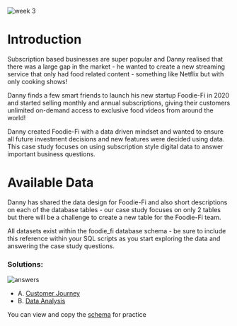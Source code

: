 ![week 3](https://github.com/olubadero/Danny_Mas_8-week_SQL_Challenge/assets/111298078/4b99c34a-b389-4bf6-8e11-f55d6a7d6bb7)

# Introduction
Subscription based businesses are super popular and Danny realised that there was a large gap in the market - he wanted to create a new streaming service that only had food related content - something like Netflix but with only cooking shows!

Danny finds a few smart friends to launch his new startup Foodie-Fi in 2020 and started selling monthly and annual subscriptions, giving their customers unlimited on-demand access to exclusive food videos from around the world!

Danny created Foodie-Fi with a data driven mindset and wanted to ensure all future investment decisions and new features were decided using data. This case study focuses on using subscription style digital data to answer important business questions.

# Available Data
Danny has shared the data design for Foodie-Fi and also short descriptions on each of the database tables - our case study focuses on only 2 tables but there will be a challenge to create a new table for the Foodie-Fi team.

All datasets exist within the foodie_fi database schema - be sure to include this reference within your SQL scripts as you start exploring the data and answering the case study questions.

### Solutions:

![answers](https://github.com/olubadero/Danny_Mas_8-week_SQL_Challenge/assets/111298078/a29beb59-68b6-48eb-a15a-44051df8149a)


- A. [Customer Journey](https://github.com/olubadero/Danny_Mas_8-week_SQL_Challenge/blob/main/Week_3_Challenge/Foodie_Fi%20(Customer%20Journey).md)
- B. [Data Analysis](https://github.com/olubadero/Danny_Mas_8-week_SQL_Challenge/blob/main/Week_3_Challenge/Foodie_Fi_Data_Analysis_Solutions.md)

You can view and copy the [schema](https://github.com/olubadero/Danny_Mas_8-week_SQL_Challenge/blob/main/Week_3_Challenge/Foodie_Fi%20Schema.sql) for practice
